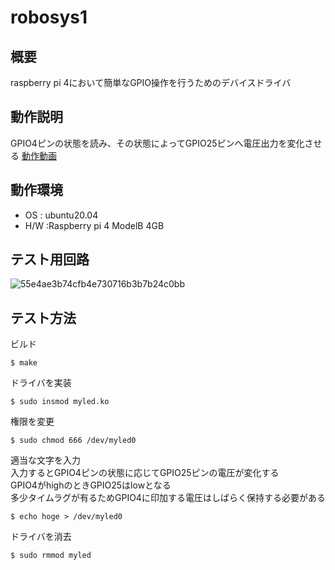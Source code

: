 # robosys1

## 概要
raspberry pi 4において簡単なGPIO操作を行うためのデバイスドライバ

## 動作説明
GPIO4ピンの状態を読み、その状態によってGPIO25ピンへ電圧出力を変化させる
[動作動画](https://youtu.be/JqhvszT88Q4)

## 動作環境
- OS : ubuntu20.04
- H/W :Raspberry pi 4 ModelB 4GB
## テスト用回路

![55e4ae3b74cfb4e730716b3b7b24c0bb](https://user-images.githubusercontent.com/50083939/102338712-8eb9ec80-3fd7-11eb-80fe-07552973571e.png)

## テスト方法

ビルド
```
$ make
```
ドライバを実装
```
$ sudo insmod myled.ko
```

権限を変更
```
$ sudo chmod 666 /dev/myled0
```

適当な文字を入力<br>
入力するとGPIO4ピンの状態に応じてGPIO25ピンの電圧が変化する<br>
GPIO4がhighのときGPIO25はlowとなる<br>
多少タイムラグが有るためGPIO4に印加する電圧はしばらく保持する必要がある
```
$ echo hoge > /dev/myled0
```

ドライバを消去
```
$ sudo rmmod myled
```
